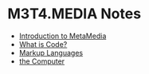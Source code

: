 # M3T4.MEDIA Notes

- [Introduction to MetaMedia](https://github.com/M3T4MEDIA/notes/blob/master/intro/READEME.md)
- [What is Code?](https://github.com/M3T4MEDIA/notes/blob/master/code/READEME.md)
- [Markup Languages](https://github.com/M3T4MEDIA/notes/blob/master/code/markup_language.md)
- [the Computer](https://github.com/M3T4MEDIA/notes/blob/master/computers/README.md)
